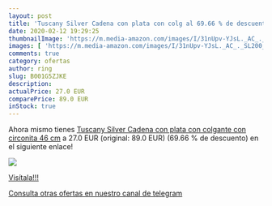 ```yaml
---
layout: post
title: 'Tuscany Silver Cadena con plata con colg al 69.66 % de descuento'
date: 2020-02-12 19:29:25
thumbnailImage: 'https://m.media-amazon.com/images/I/31nUpv-YJsL._AC_._SL200_.jpg'
images: [ 'https://m.media-amazon.com/images/I/31nUpv-YJsL._AC_._SL200_.jpg' ]
comments: true
category: ofertas
author: ring
slug: B001G5ZJKE
description:
actualPrice: 27.0 EUR
comparePrice: 89.0 EUR
inStock: true
---
```


Ahora mismo tienes [Tuscany Silver Cadena con plata con colgante  con circonita  46 cm](https://www.amazon.com/dp/B001G5ZJKE/?tag=redken08-20) a 27.0 EUR (original: 89.0 EUR) (69.66 %  de descuento) en el siguiente enlace!

[![](https://m.media-amazon.com/images/I/31nUpv-YJsL._AC_._SL200_.jpg)](https://www.amazon.com/dp/B001G5ZJKE/?tag=redken08-20)

[Visítala!!!](https://www.amazon.com/dp/B001G5ZJKE/?tag=redken08-20)

[Consulta otras ofertas en nuestro canal de telegram](https://t.me/s/ofertas25)
